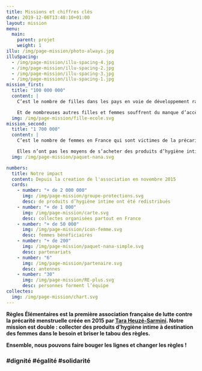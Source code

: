 ```yaml
---
title: Missions et chiffres clés
date: 2019-12-06T13:48:10+01:00
layout: mission
menu:
  main:
    parent: projet
    weight: 1
illu: /img/page-mission/photo-always.jpg
illuSpacing:
  - /img/page-mission/illu-spacing-4.jpg
  - /img/page-mission/illu-spacing-2.jpg
  - /img/page-mission/illu-spacing-3.jpg
  - /img/page-mission/illu-spacing-1.jpg
mission_first:
  title: "100 000 000"
  content: |
    C’est le nombre de filles dans les pays en voie de développement ratent une semaine d’école par mois à cause de leurs règles et du manque d’accès à des produits d’hygiène intime adaptés. 

    Et de nombreuses autres filles et femmes souffrent du manque d’accès aux tampons et serviettes … Juste en bas de chez vous !
  img: /img/page-mission/fille-ecole.svg
mission_second:
  title: "1 700 000"
  content: |
    C’est le nombre de femmes en France qui sont victimes de la précarité menstruelle et manquent de produits d’hygiène intime (source : Etude IFOP pour Dons Solidaires, 2019). 

    Elles n’ont pas les moyens de s’acheter des produits d’hygiène intime - ou pas en quantité suffisante - les empêchant de vivre leurs règles dignement. Cela peut provoquer de graves troubles physiques - démangeaisons, infections, syndrome du choc toxique pouvant occasionner la mort -  et psychologiques - perte de confiance en soi, difficultés de réinsertion.
  img: /img/page-mission/paquet-nana.svg

numbers:
  title: Notre impact
  content: Depuis la creation de l'association en novembre 2015
  cards:
    - number: "+ de 2 000 000"
      img: /img/page-mission/groupe-protections.svg
      desc: de produits d’hygiène intime ont été redistribués
    - number: "+ de 1 000"
      img: /img/page-mission/carte.svg
      desc: collectes organisées partout en France
    - number: "+ de 50 000"
      img: /img/page-mission/icon-femme.svg
      desc: femmes bénéficiaires
    - number: "+ de 200"
      img: /img/page-mission/paquet-nana-simple.svg
      desc: partenariats
    - number: "6"
      img: /img/page-mission/partenaire.svg
      desc: antennes
    - number: "30"
      img: /img/page-mission/RE-plus.svg
      desc: personnes forment l’équipe
collectes:
  img: /img/page-mission/chart.svg
---
```


**Règles Élémentaires est la première association française de lutte contre la précarité menstruelle créée en 2015 par [Tara Heuzé-Sarmini](/projet/equipe/). Notre mission est double : collecter des produits d’hygiène intime à destination des femmes dans le besoin et briser le tabou des règles.**

**Ensemble, nous pouvons faire bouger les lignes et changer les règles !**

### #dignité #égalité #solidarité
